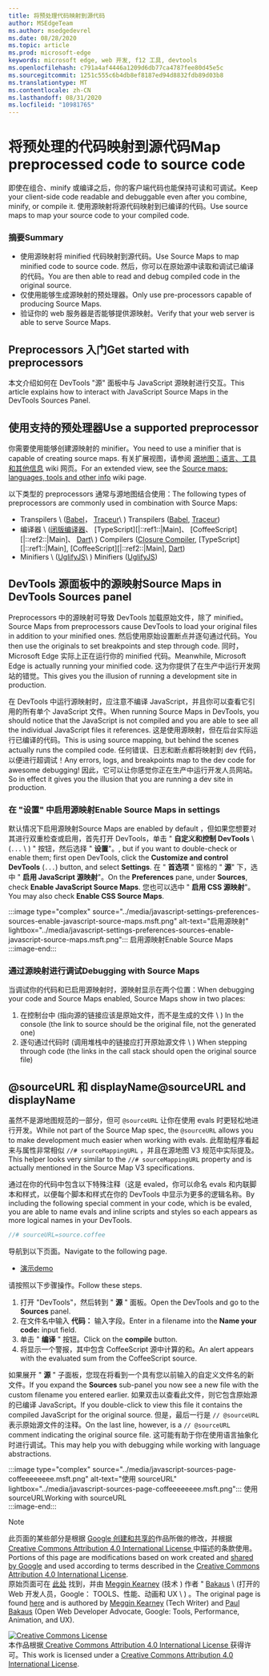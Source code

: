```yaml
---
title: 将预处理代码映射到源代码
author: MSEdgeTeam
ms.author: msedgedevrel
ms.date: 08/28/2020
ms.topic: article
ms.prod: microsoft-edge
keywords: microsoft edge, web 开发, f12 工具, devtools
ms.openlocfilehash: c791a4af4446a1209d6db77ca4787fee80d45e5c
ms.sourcegitcommit: 1251c555c6b4db8ef8187ed94d8832fdb89d03b8
ms.translationtype: MT
ms.contentlocale: zh-CN
ms.lasthandoff: 08/31/2020
ms.locfileid: "10981765"
---
```

<!-- Copyright Meggin Kearney and Paul Bakaus

   Licensed under the Apache License, Version 2.0 (the "License");
   you may not use this file except in compliance with the License.
   You may obtain a copy of the License at

       https://www.apache.org/licenses/LICENSE-2.0

   Unless required by applicable law or agreed to in writing, software
   distributed under the License is distributed on an "AS IS" BASIS,
   WITHOUT WARRANTIES OR CONDITIONS OF ANY KIND, either express or implied.
   See the License for the specific language governing permissions and
   limitations under the License.  -->  





# <span data-ttu-id="71672-103">将预处理的代码映射到源代码</span><span class="sxs-lookup"><span data-stu-id="71672-103">Map preprocessed code to source code</span></span>   




<span data-ttu-id="71672-104">即使在组合、minify 或编译之后，你的客户端代码也能保持可读和可调试。</span><span class="sxs-lookup"><span data-stu-id="71672-104">Keep your client-side code readable and debuggable even after you combine, minify, or compile it.</span></span>  <span data-ttu-id="71672-105">使用源映射将源代码映射到已编译的代码。</span><span class="sxs-lookup"><span data-stu-id="71672-105">Use source maps to map your source code to your compiled code.</span></span>  

### <span data-ttu-id="71672-106">摘要</span><span class="sxs-lookup"><span data-stu-id="71672-106">Summary</span></span>  

*   <span data-ttu-id="71672-107">使用源映射将 minified 代码映射到源代码。</span><span class="sxs-lookup"><span data-stu-id="71672-107">Use Source Maps to map minified code to source code.</span></span> <span data-ttu-id="71672-108">然后，你可以在原始源中读取和调试已编译的代码。</span><span class="sxs-lookup"><span data-stu-id="71672-108">You are then able to read and debug compiled code in the original source.</span></span>  
*   <span data-ttu-id="71672-109">仅使用能够生成源映射的预处理器。</span><span class="sxs-lookup"><span data-stu-id="71672-109">Only use pre-processors capable of producing Source Maps.</span></span>  
*   <span data-ttu-id="71672-110">验证你的 web 服务器是否能够提供源映射。</span><span class="sxs-lookup"><span data-stu-id="71672-110">Verify that your web server is able to serve Source Maps.</span></span>  
    
<!--todo: add link to preprocessors capable of producing Source Maps when section is available -->  
<!--[]: /web/tools/setup/setup-preprocessors?#supported_preprocessors ""  -->  

## <span data-ttu-id="71672-111">Preprocessors 入门</span><span class="sxs-lookup"><span data-stu-id="71672-111">Get started with preprocessors</span></span>  

<span data-ttu-id="71672-112">本文介绍如何在 DevTools "源" 面板中与 JavaScript 源映射进行交互。</span><span class="sxs-lookup"><span data-stu-id="71672-112">This article explains how to interact with JavaScript Source Maps in the DevTools Sources Panel.</span></span>  <!--For a first overview of what preprocessors are, how each may help, and how Source Maps work; see Set Up CSS & JS Preprocessors.  -->  

<!--todo: add link to Set Up CSS & JS Preprocessors when section is available -->  
<!--[]: /web/tools/setup/setup-preprocessors#debugging-and-editing-preprocessed-content ""  -->  

## <span data-ttu-id="71672-113">使用支持的预处理器</span><span class="sxs-lookup"><span data-stu-id="71672-113">Use a supported preprocessor</span></span>  

<span data-ttu-id="71672-114">你需要使用能够创建源映射的 minifier。</span><span class="sxs-lookup"><span data-stu-id="71672-114">You need to use a minifier that is capable of creating source maps.</span></span>  <!--For the most popular options, see the preprocessor support section.  -->  <span data-ttu-id="71672-115">有关扩展视图，请参阅 [源地图：语言、工具和其他信息][GitHubWikiSourceMapsLanguagesTools] wiki 网页。</span><span class="sxs-lookup"><span data-stu-id="71672-115">For an extended view, see the [Source maps: languages, tools and other info][GitHubWikiSourceMapsLanguagesTools] wiki page.</span></span>  

<!--todo: add link to see the preprocessor support section when section is available -->  
<!--[]: /web/tools/setup/setup-preprocessors?#supported_preprocessors ""  -->  

<span data-ttu-id="71672-116">以下类型的 preprocessors 通常与源地图结合使用：</span><span class="sxs-lookup"><span data-stu-id="71672-116">The following types of preprocessors are commonly used in combination with Source Maps:</span></span>  

*   <span data-ttu-id="71672-117">Transpilers \ ([Babel][BabelJS]， [Traceur][GitHubWikiGoogleTraceurCompiler]\ ) </span><span class="sxs-lookup"><span data-stu-id="71672-117">Transpilers \([Babel][BabelJS], [Traceur][GitHubWikiGoogleTraceurCompiler]\)</span></span>  
*   <span data-ttu-id="71672-118">编译器 \ ([闭版编译器][GitHubGoogleClosureCompiler]、 [TypeScript][|::ref1::|Main]、 [CoffeeScript][|::ref2::|Main]、 [Dart][DartMain]\ ) </span><span class="sxs-lookup"><span data-stu-id="71672-118">Compilers \([Closure Compiler][GitHubGoogleClosureCompiler], [TypeScript][|::ref1::|Main], [CoffeeScript][|::ref2::|Main], [Dart][DartMain]\)</span></span>  
*   <span data-ttu-id="71672-119">Minifiers \ ([UglifyJS][GitHubMishooUglifyJS]\ ) </span><span class="sxs-lookup"><span data-stu-id="71672-119">Minifiers \([UglifyJS][GitHubMishooUglifyJS]\)</span></span>  
    
## <span data-ttu-id="71672-120">DevTools 源面板中的源映射</span><span class="sxs-lookup"><span data-stu-id="71672-120">Source Maps in DevTools Sources panel</span></span>  

<span data-ttu-id="71672-121">Preprocessors 中的源映射可导致 DevTools 加载原始文件，除了 minified。</span><span class="sxs-lookup"><span data-stu-id="71672-121">Source Maps from preprocessors cause DevTools to load your original files in addition to your minified ones.</span></span>  <span data-ttu-id="71672-122">然后使用原始设置断点并逐句通过代码。</span><span class="sxs-lookup"><span data-stu-id="71672-122">You then use the originals to set breakpoints and step through code.</span></span>  <span data-ttu-id="71672-123">同时，Microsoft Edge 实际上正在运行你的 minified 代码。</span><span class="sxs-lookup"><span data-stu-id="71672-123">Meanwhile, Microsoft Edge is actually running your minified code.</span></span> <span data-ttu-id="71672-124">这为你提供了在生产中运行开发网站的错觉。</span><span class="sxs-lookup"><span data-stu-id="71672-124">This gives you the illusion of running a development site in production.</span></span>  

<span data-ttu-id="71672-125">在 DevTools 中运行源映射时，应注意不编译 JavaScript，并且你可以查看它引用的所有单个 JavaScript 文件。</span><span class="sxs-lookup"><span data-stu-id="71672-125">When running Source Maps in DevTools, you should notice that the JavaScript is not compiled and you are able to see all the individual JavaScript files it references.</span></span>  <span data-ttu-id="71672-126">这是使用源映射，但在后台实际运行已编译的代码。</span><span class="sxs-lookup"><span data-stu-id="71672-126">This is using source mapping, but behind the scenes actually runs the compiled code.</span></span>  <span data-ttu-id="71672-127">任何错误、日志和断点都将映射到 dev 代码，以便进行超调试！</span><span class="sxs-lookup"><span data-stu-id="71672-127">Any errors, logs, and breakpoints map to the dev code for awesome debugging!</span></span>  <span data-ttu-id="71672-128">因此，它可以让你感觉你正在生产中运行开发人员网站。</span><span class="sxs-lookup"><span data-stu-id="71672-128">So in effect it gives you the illusion that you are running a dev site in production.</span></span>  

### <span data-ttu-id="71672-129">在 "设置" 中启用源映射</span><span class="sxs-lookup"><span data-stu-id="71672-129">Enable Source Maps in settings</span></span>  

<span data-ttu-id="71672-130">默认情况下启用源映射</span><span class="sxs-lookup"><span data-stu-id="71672-130">Source Maps are enabled by default</span></span> <!--\(as of Microsoft Edge 39\)--><span data-ttu-id="71672-131">，但如果您想要对其进行双重检查或启用，首先打开 DevTools，单击 " **自定义和控制 DevTools** \ (`...` \ ) " 按钮，然后选择 " **设置**"。</span><span class="sxs-lookup"><span data-stu-id="71672-131">, but if you want to double-check or enable them; first open DevTools, click the **Customize and control DevTools** \(`...`\) button, and select **Settings**.</span></span>  <span data-ttu-id="71672-132">在 " **首选项** " 窗格的 " **源**" 下，选中 " **启用 JavaScript 源映射**"。</span><span class="sxs-lookup"><span data-stu-id="71672-132">On the **Preferences** pane, under **Sources**, check **Enable JavaScript Source Maps**.</span></span>  <span data-ttu-id="71672-133">您也可以选中 " **启用 CSS 源映射**"。</span><span class="sxs-lookup"><span data-stu-id="71672-133">You may also check **Enable CSS Source Maps**.</span></span>  

:::image type="complex" source="../media/javascript-settings-preferences-sources-enable-javascript-source-maps.msft.png" alt-text="启用源映射" lightbox="../media/javascript-settings-preferences-sources-enable-javascript-source-maps.msft.png":::
   <span data-ttu-id="71672-135">启用源映射</span><span class="sxs-lookup"><span data-stu-id="71672-135">Enable Source Maps</span></span>  
:::image-end:::  

### <span data-ttu-id="71672-136">通过源映射进行调试</span><span class="sxs-lookup"><span data-stu-id="71672-136">Debugging with Source Maps</span></span>  

<span data-ttu-id="71672-137">当调试你的代码和已启用源映射时，源映射显示在两个位置：</span><span class="sxs-lookup"><span data-stu-id="71672-137">When debugging your code and Source Maps enabled, Source Maps show in two places:</span></span>  

1.  <span data-ttu-id="71672-138">在控制台中 (指向源的链接应该是原始文件，而不是生成的文件 \ ) </span><span class="sxs-lookup"><span data-stu-id="71672-138">In the console \(the link to source should be the original file, not the generated one\)</span></span>  
1.  <span data-ttu-id="71672-139">逐句通过代码时 (调用堆栈中的链接应打开原始源文件 \ ) </span><span class="sxs-lookup"><span data-stu-id="71672-139">When stepping through code \(the links in the call stack should open the original source file\)</span></span>  
    
<!--todo: add link to debugging your code when section is available -->  
<!--[DebugBreakpointsStepCode]: https://docs.microsoft.com/microsoft-edge/devtools-guide-chromium/debug/breakpoints/step-code ""  -->  

## <span data-ttu-id="71672-140">@sourceURL 和 displayName</span><span class="sxs-lookup"><span data-stu-id="71672-140">@sourceURL and displayName</span></span>  

<span data-ttu-id="71672-141">虽然不是源地图规范的一部分，但可 `@sourceURL` 让你在使用 evals 时更轻松地进行开发。</span><span class="sxs-lookup"><span data-stu-id="71672-141">While not part of the Source Map spec, the `@sourceURL` allows you to make development much easier when working with evals.</span></span>  <span data-ttu-id="71672-142">此帮助程序看起来与属性非常相似 `//# sourceMappingURL` ，并且在源地图 V3 规范中实际提及。</span><span class="sxs-lookup"><span data-stu-id="71672-142">This helper looks very similar to the `//# sourceMappingURL` property and is actually mentioned in the Source Map V3 specifications.</span></span>  

<span data-ttu-id="71672-143">通过在你的代码中包含以下特殊注释（这是 evaled，你可以命名 evals 和内联脚本和样式，以便每个脚本和样式在你的 DevTools 中显示为更多的逻辑名称。</span><span class="sxs-lookup"><span data-stu-id="71672-143">By including the following special comment in your code, which is be evaled, you are able to name evals and inline scripts and styles so each appears as more logical names in your DevTools.</span></span>  

```javascript
//# sourceURL=source.coffee
```  

<span data-ttu-id="71672-144">导航到以下页面。</span><span class="sxs-lookup"><span data-stu-id="71672-144">Navigate to the following page.</span></span>  

*   [<span data-ttu-id="71672-145">演示</span><span class="sxs-lookup"><span data-stu-id="71672-145">demo</span></span>][CssNinjaDemoSourceMapping]
    
<span data-ttu-id="71672-146">请按照以下步骤操作。</span><span class="sxs-lookup"><span data-stu-id="71672-146">Follow these steps.</span></span>  

1.  <span data-ttu-id="71672-147">打开 "DevTools"，然后转到 " **源** " 面板。</span><span class="sxs-lookup"><span data-stu-id="71672-147">Open the DevTools and go to the **Sources** panel.</span></span>  
1.  <span data-ttu-id="71672-148">在文件名中输入 **代码：** 输入字段。</span><span class="sxs-lookup"><span data-stu-id="71672-148">Enter in a filename into the **Name your code:** input field.</span></span>  
1.  <span data-ttu-id="71672-149">单击 " **编译** " 按钮。</span><span class="sxs-lookup"><span data-stu-id="71672-149">Click on the **compile** button.</span></span>  
1.  <span data-ttu-id="71672-150">将显示一个警报，其中包含 CoffeeScript 源中计算的和。</span><span class="sxs-lookup"><span data-stu-id="71672-150">An alert appears with the evaluated sum from the CoffeeScript source.</span></span>  
    
<span data-ttu-id="71672-151">如果展开 " **源** " 子面板，您现在将看到一个具有您以前输入的自定义文件名的新文件。</span><span class="sxs-lookup"><span data-stu-id="71672-151">If you expand the **Sources** sub-panel you now see a new file with the custom filename you entered earlier.</span></span>  <span data-ttu-id="71672-152">如果双击以查看此文件，则它包含原始源的已编译 JavaScript。</span><span class="sxs-lookup"><span data-stu-id="71672-152">If you double-click to view this file it contains the compiled JavaScript for the original source.</span></span>  <span data-ttu-id="71672-153">但是，最后一行是 `// @sourceURL` 表示原始源文件的注释。</span><span class="sxs-lookup"><span data-stu-id="71672-153">On the last line, however, is a `// @sourceURL` comment indicating the original source file.</span></span>  <span data-ttu-id="71672-154">这可能有助于你在使用语言抽象化时进行调试。</span><span class="sxs-lookup"><span data-stu-id="71672-154">This may help you with debugging while working with language abstractions.</span></span>  

:::image type="complex" source="../media/javascript-sources-page-coffeeeeeeee.msft.png" alt-text="使用 sourceURL" lightbox="../media/javascript-sources-page-coffeeeeeeee.msft.png":::
   <span data-ttu-id="71672-156">使用 sourceURL</span><span class="sxs-lookup"><span data-stu-id="71672-156">Working with sourceURL</span></span>  
:::image-end:::  

<!--  
## Feedback   


-->  

<!-- links -->  

[BabelJS]: https://babeljs.io "Babel 是 JavaScript 编译器"  
[CoffeeScriptMain]: https://coffeescript.org "CoffeeScript"  
[CssNinjaDemoSourceMapping]: https://www.thecssninja.com/demo/source_mapping/compile.html "一个简单的//# sourceURL eval 命名示例"  
[DartMain]: https://www.dartlang.org "Dart 编程语言"  
[GitHubGoogleClosureCompiler]: https://github.com/google/closure-compiler "google/闭包-编译器 |GitHub"  
[GitHubMishooUglifyJS]: https://github.com/mishoo/UglifyJS "mishoo/UglifyJS |GitHub"  
[GitHubWikiSourceMapsLanguagesTools]: https://github.com/ryanseddon/source-map/wiki/Source-maps:-languages,-tools-and-other-info "源地图：语言、工具和其他信息 |GitHub wiki"  
[GitHubWikiGoogleTraceurCompiler]: https://github.com/google/traceur-compiler/wiki/Getting-Started "入门-google/traceur-编译器 |GitHub wiki"  
[TypeScriptMain]: https://www.typescriptlang.org "TypeScript"  

> [!NOTE]
> <span data-ttu-id="71672-166">此页面的某些部分是根据 [Google 创建和共享的][GoogleSitePolicies]作品所做的修改，并根据[ Creative Commons Attribution 4.0 International License ][CCA4IL]中描述的条款使用。</span><span class="sxs-lookup"><span data-stu-id="71672-166">Portions of this page are modifications based on work created and [shared by Google][GoogleSitePolicies] and used according to terms described in the [Creative Commons Attribution 4.0 International License][CCA4IL].</span></span>  
> <span data-ttu-id="71672-167">原始页面可在 [此处](https://developers.google.com/web/tools/chrome-devtools/javascript/source-maps) 找到，并由 [Meggin Kearney][MegginKearney] (技术 ) 作者 " [Bakaus][PaulBakaus] \ (打开的 Web 开发人员，Google： TOOLS、性能、动画和 UX \ ) 。</span><span class="sxs-lookup"><span data-stu-id="71672-167">The original page is found [here](https://developers.google.com/web/tools/chrome-devtools/javascript/source-maps) and is authored by [Meggin Kearney][MegginKearney] \(Tech Writer\) and [Paul Bakaus][PaulBakaus] \(Open Web Developer Advocate, Google: Tools, Performance, Animation, and UX\).</span></span>  

[![Creative Commons License][CCby4Image]][CCA4IL]  
<span data-ttu-id="71672-169">本作品根据[ Creative Commons Attribution 4.0 International License ][CCA4IL]获得许可。</span><span class="sxs-lookup"><span data-stu-id="71672-169">This work is licensed under a [Creative Commons Attribution 4.0 International License][CCA4IL].</span></span>  

[CCA4IL]: https://creativecommons.org/licenses/by/4.0  
[CCby4Image]: https://i.creativecommons.org/l/by/4.0/88x31.png  
[GoogleSitePolicies]: https://developers.google.com/terms/site-policies  
[KayceBasques]: https://developers.google.com/web/resources/contributors/kaycebasques  
[MegginKearney]: https://developers.google.com/web/resources/contributors/megginkearney  
[PaulBakaus]: https://developers.google.com/web/resources/contributors/pbakaus  
